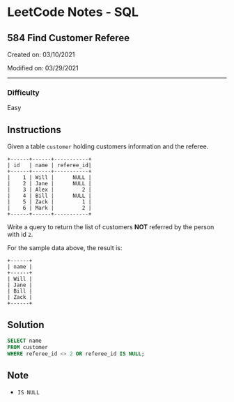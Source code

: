 # LeetCode Notes - SQL

## 584 Find Customer Referee

Created on: 03/10/2021

Modified on: 03/29/2021

---

### Difficulty

Easy

## Instructions

Given a table `customer` holding customers information and the referee.

```
+------+------+-----------+
| id   | name | referee_id|
+------+------+-----------+
|    1 | Will |      NULL |
|    2 | Jane |      NULL |
|    3 | Alex |         2 |
|    4 | Bill |      NULL |
|    5 | Zack |         1 |
|    6 | Mark |         2 |
+------+------+-----------+
```

Write a query to return the list of customers **NOT** referred by the person with id `2`.

For the sample data above, the result is:

```
+------+
| name |
+------+
| Will |
| Jane |
| Bill |
| Zack |
+------+
```

## Solution

``` sql
SELECT name
FROM customer
WHERE referee_id <> 2 OR referee_id IS NULL;
```

## Note

- `IS NULL`